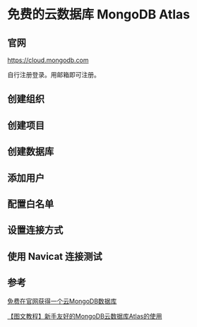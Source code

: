 # 免费的云数据库 MongoDB Atlas

## 官网

https://cloud.mongodb.com

自行注册登录。用邮箱即可注册。

## 创建组织
## 创建项目
## 创建数据库
## 添加用户
## 配置白名单
## 设置连接方式
## 使用 Navicat 连接测试

## 参考

[免费在官网获得一个云MongoDB数据库](https://blog.csdn.net/weixin_44519083/article/details/119610881?spm=1001.2014.3001.5502)

[【图文教程】新手友好的MongoDB云数据库Atlas的使用](https://blog.csdn.net/duninet/article/details/103655622)